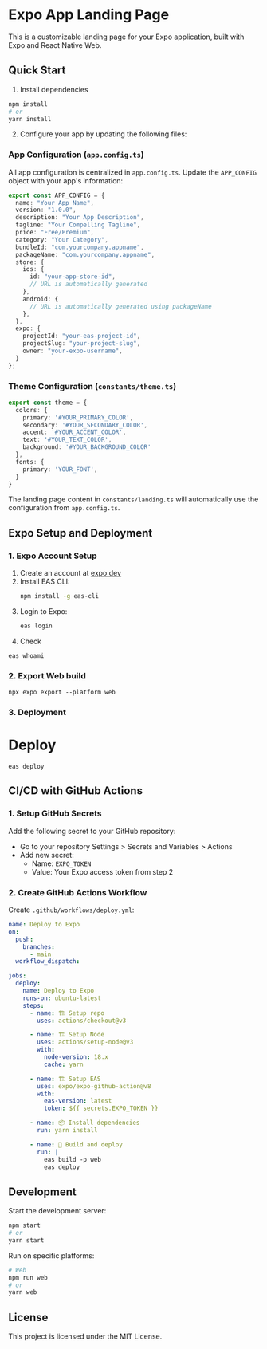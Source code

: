 # Expo App Landing Page

This is a customizable landing page for your Expo application, built with Expo and React Native Web.

## Quick Start

1. Install dependencies
```bash
npm install
# or
yarn install
```

2. Configure your app by updating the following files:

### App Configuration (`app.config.ts`)
All app configuration is centralized in `app.config.ts`. Update the `APP_CONFIG` object with your app's information:

```typescript
export const APP_CONFIG = {
  name: "Your App Name",
  version: "1.0.0",
  description: "Your App Description",
  tagline: "Your Compelling Tagline",
  price: "Free/Premium",
  category: "Your Category",
  bundleId: "com.yourcompany.appname",
  packageName: "com.yourcompany.appname",
  store: {
    ios: {
      id: "your-app-store-id",
      // URL is automatically generated
    },
    android: {
      // URL is automatically generated using packageName
    },
  },
  expo: {
    projectId: "your-eas-project-id",
    projectSlug: "your-project-slug",
    owner: "your-expo-username",
  }
};
```

### Theme Configuration (`constants/theme.ts`)
```typescript
export const theme = {
  colors: {
    primary: '#YOUR_PRIMARY_COLOR',
    secondary: '#YOUR_SECONDARY_COLOR',
    accent: '#YOUR_ACCENT_COLOR',
    text: '#YOUR_TEXT_COLOR',
    background: '#YOUR_BACKGROUND_COLOR'
  },
  fonts: {
    primary: 'YOUR_FONT',
  }
}
```

The landing page content in `constants/landing.ts` will automatically use the configuration from `app.config.ts`.

## Expo Setup and Deployment

### 1. Expo Account Setup
1. Create an account at [expo.dev](https://expo.dev)
2. Install EAS CLI:
   ```bash
   npm install -g eas-cli
   ```
3. Login to Expo:
   ```bash
   eas login
   ```
4. Check
  ``` 
  eas whoami
  ```

### 2. Export Web build

```
npx expo export --platform web
``` 

### 3. Deployment

# Deploy
``` 
eas deploy
```

## CI/CD with GitHub Actions

### 1. Setup GitHub Secrets
Add the following secret to your GitHub repository:
- Go to your repository Settings > Secrets and Variables > Actions
- Add new secret:
  - Name: `EXPO_TOKEN`
  - Value: Your Expo access token from step 2

### 2. Create GitHub Actions Workflow
Create `.github/workflows/deploy.yml`:

```yaml
name: Deploy to Expo
on:
  push:
    branches:
      - main
  workflow_dispatch:

jobs:
  deploy:
    name: Deploy to Expo
    runs-on: ubuntu-latest
    steps:
      - name: 🏗 Setup repo
        uses: actions/checkout@v3

      - name: 🏗 Setup Node
        uses: actions/setup-node@v3
        with:
          node-version: 18.x
          cache: yarn

      - name: 🏗 Setup EAS
        uses: expo/expo-github-action@v8
        with:
          eas-version: latest
          token: ${{ secrets.EXPO_TOKEN }}

      - name: 📦 Install dependencies
        run: yarn install

      - name: 🚀 Build and deploy
        run: |
          eas build -p web
          eas deploy
```

## Development

Start the development server:
```bash
npm start
# or
yarn start
```

Run on specific platforms:
```bash
# Web
npm run web
# or
yarn web
```

## License

This project is licensed under the MIT License.
   